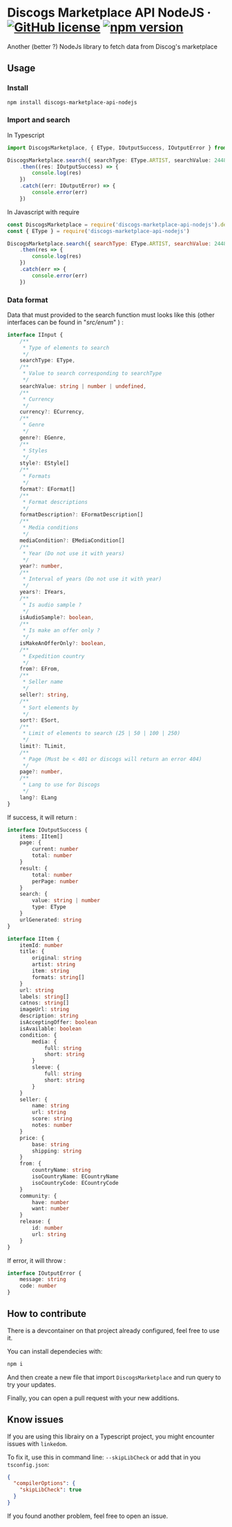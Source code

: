 # Discogs Marketplace API NodeJS &middot; [![GitHub license](https://img.shields.io/badge/license-MIT-blue.svg)](https://github.com/KirianCaumes/Discogs-Marketplace-API-NodeJS/blob/master/LICENSE) [![npm version](https://img.shields.io/npm/v/discogs-marketplace-api-nodejs.svg?style=flat)](https://www.npmjs.com/package/discogs-marketplace-api-nodejs)

Another (better ?) NodeJs library to fetch data from Discog's marketplace

## Usage

### Install

```sh
npm install discogs-marketplace-api-nodejs
```

### Import and search

In Typescript

```ts
import DiscogsMarketplace, { EType, IOutputSuccess, IOutputError } from 'discogs-marketplace-api-nodejs'

DiscogsMarketplace.search({ searchType: EType.ARTIST, searchValue: 244819 })
    .then((res: IOutputSuccess) => {
        console.log(res)
    })
    .catch((err: IOutputError) => {
        console.error(err)
    })
```

In Javascript with require

```js
const DiscogsMarketplace = require('discogs-marketplace-api-nodejs').default
const { EType } = require('discogs-marketplace-api-nodejs')

DiscogsMarketplace.search({ searchType: EType.ARTIST, searchValue: 244819 })
    .then(res => {
        console.log(res)
    })
    .catch(err => {
        console.error(err)
    })
```

### Data format

Data that must provided to the search function must looks like this (other interfaces can be found in "*src/enum*" ) :

```ts
interface IInput {
    /**
     * Type of elements to search
     */
    searchType: EType,
    /**
     * Value to search corresponding to searchType
     */
    searchValue: string | number | undefined,
    /**
     * Currency
     */
    currency?: ECurrency,
    /**
     * Genre
     */
    genre?: EGenre,
    /**
     * Styles
     */
    style?: EStyle[]
    /**
     * Formats
     */
    format?: EFormat[]
    /**
     * Format descriptions
     */
    formatDescription?: EFormatDescription[]
    /**
     * Media conditions
     */
    mediaCondition?: EMediaCondition[]
    /**
     * Year (Do not use it with years)
     */
    year?: number,
    /**
     * Interval of years (Do not use it with year)
     */
    years?: IYears,
    /**
     * Is audio sample ?
     */
    isAudioSample?: boolean,
    /**
     * Is make an offer only ?
     */
    isMakeAnOfferOnly?: boolean,
    /**
     * Expedition country
     */
    from?: EFrom,
    /**
     * Seller name
     */
    seller?: string,
    /**
     * Sort elements by
     */
    sort?: ESort,
    /**
     * Limit of elements to search (25 | 50 | 100 | 250)
     */
    limit?: TLimit,
    /**
     * Page (Must be < 401 or discogs will return an error 404)
     */
    page?: number,
    /**
     * Lang to use for Discogs
     */
    lang?: ELang
}
```

If success, it will return :

```ts
interface IOutputSuccess {
    items: IItem[]
    page: {
        current: number
        total: number
    }
    result: {
        total: number
        perPage: number
    }
    search: {
        value: string | number
        type: EType
    }
    urlGenerated: string
}

interface IItem {
    itemId: number
    title: {
        original: string
        artist: string
        item: string
        formats: string[]
    }
    url: string
    labels: string[]
    catnos: string[]
    imageUrl: string
    description: string
    isAcceptingOffer: boolean
    isAvailable: boolean
    condition: {
        media: {
            full: string
            short: string
        }
        sleeve: {
            full: string
            short: string
        }
    }
    seller: {
        name: string
        url: string
        score: string
        notes: number
    }
    price: {
        base: string
        shipping: string
    }
    from: {
        countryName: string
        isoCountryName: ECountryName
        isoCountryCode: ECountryCode
    }
    community: {
        have: number
        want: number
    }    
    release: {
        id: number
        url: string
    }
}
```

If error, it will throw :

```ts
interface IOutputError {
    message: string
    code: number
}
```

## How to contribute

There is a devcontainer on that project already configured, feel free to use it.

You can install dependecies with:

```sh
npm i
```

And then create a new file that import `DiscogsMarketplace` and run query to try your updates.

Finally, you can open a pull request with your new additions.

## Know issues

If you are using this librairy on a Typescript project, you might encounter issues with `linkedom`.

To fix it, use this in command line: `--skipLibCheck` or add that in you `tsconfig.json`:

```json
{
  "compilerOptions": {
    "skipLibCheck": true
  }
}
```

If you found another problem, feel free to open an issue.

